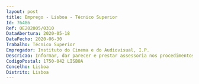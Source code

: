 ```yaml
--- 
layout: post
title: Emprego - Lisboa - Técnico Superior
Id: 76486
Ref: OE202005/0310
DataAbertura: 2020-05-18
DataFecho: 2020-06-30
Trabalho: Técnico Superior
Empregador: Instituto do Cinema e do Audiovisual, I.P.
Descricao: Informar, dar parecer e prestar assessoria nos procedimentos administrativos e na contratação pública Elaborar os regulamentos relativos à atividade e competências do ICA Elaborar pareceres, informações e estudos jurídicos sobre quaisquer assuntos de interesse para o ICA Instruir os processos de registo de obras cinematográficas e audiovisuais, emitindo pareceres jurídicos sobre as questões subjacentes aos atos de registo.
CodigoPostal: 1750-042 LISBOA
Concelho: Lisboa
Distrito: Lisboa
--- 
```

